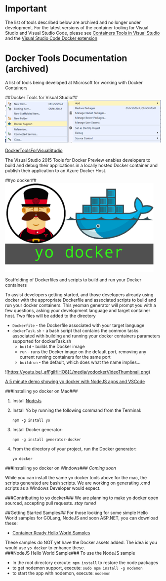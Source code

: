 # Important
The list of tools described below are archived and no longer under development. For the latest versions of the container tooling for  Visual Studio and Visual Studio Code,  please see [Containers Tools in Visual Studio](https://docs.microsoft.com/en-us/visualstudio/containers/?view=vs-2019) and the [Visual Studio Code Docker extension](https://marketplace.visualstudio.com/items?itemName=ms-azuretools.vscode-docker) 

# Docker Tools Documentation (archived)
A list of tools being developed at Microsoft for working with Docker Containers

##Docker Tools for Visual Studio##
![Docker Tools for Visual Studio](./media/DockerToolsForVSLogo.png)


[DockerToolsForVisualStudio ](http://aka.ms/DockerToolsForVS)

The Visual Studio 2015 Tools for Docker Preview enables developers to build and debug their applications in a locally hosted Docker container and publish their application to an Azure Docker Host. 


##yo docker##
![yo docker](./media/yodockerLogo.png)

Scaffolding of Dockerfiles and scripts to build and run your Docker containers

To assist developers getting started, and those developers already using docker with the appropriate Dockerfile and associated scripts to build and run your docker containers. This yeoman generator will prompt you with a few questions, asking your development language and target container host. Two files will be added to the directory

- `Dockerfile` - the Dockerfile associated with your target language
- `dockerTask.sh` - a bash script that contains the common tasks associated with building and running your docker containers
	parameters supported for  dockerTask.sh
	- `build` - builds the Docker image
	- `run` - runs the Docker image on the default port, removing any current running containers for the same port
	- `buildrun` - the default, which does what the name implies...

![https://youtu.be/_afFgiHiHO8](./media/yodockerVideoThumbnail.png)

[A 5 minute demo showing yo docker with NodeJS apps and VSCode](https://youtu.be/p1F-398z1_4)


###Installing yo docker on Mac###
1. Install [NodeJs](http://nodejs.org)
2. Install Yo by running the following command from the Terminal:

	`npm -g install yo`

3. Install Docker generator:

	`npm -g install generator-docker`
4. From the directory of your project, run the Docker generator:

	`yo docker`

###Installing yo docker on Windows###
*Coming soon*

While you can install the same yo docker tools above for the mac, the scripts generated are bash scripts. We are working on generating .cmd scripts as a Windows Developer would expect.

###Contributing to yo docker###
We are planning to make yo docker open sourced, accepting pull requests. *stay tuned*

##Getting Started Samples##
For those looking for some simple Hello World samples for GOLang, NodeJS and soon ASP.NET, you can download these:
- [Container Ready Hello World Samples](https://github.com/Microsoft/dockertools-sampleprojects)

These samples do NOT yet have the Docker assets added. The idea is you would use `yo docker` to enhance these.  
###NodeJS Hello World Sample###
To use the NodeJS sample
- In the root directory execute: `npm install` to restore the node packages
- to get nodemon support, execute: `sudo npm install -g nodemon`
- to start the app with nodemon, execute: `nodemon`
